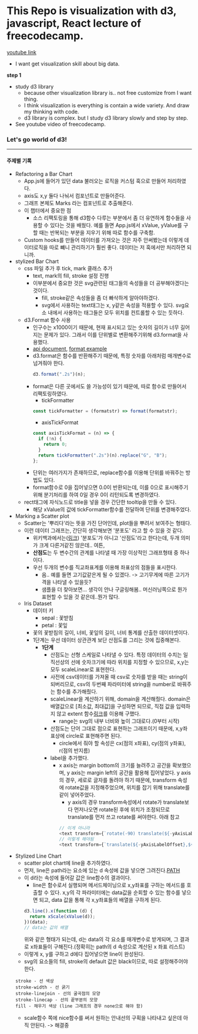 # This Repo is visualization with d3, javascript, React lecture of freecodecamp.

[youtube link](https://www.youtube.com/watch?v=2LhoCfjm8R4)

- I want get visualization skill about big data.

**step 1**

- study d3 library
  - because other visualization library is.. not free customize from I want thing.
  - I think visualization is everything is contain a wide variety. And draw my thinking with code.
  - d3 library is complex. but I study d3 library slowly and step by step.
- See youtube video of freecodecamp.

### Let's go world of d3!

---

#### 주제별 기록

- Refactoring a Bar Chart
  - App.js에 들어가 있던 data 불러오는 로직을 커스텀 훅으로 만들어 처리하였다.
  - axis도 x,y 둘다 나눠서 컴포넌트로 만들어준다.
  - 그래프 본체도 Marks 라는 컴포넌트로 추출해준다.
  - 이 챕터에서 중요한 점
    - 소스 리팩토링을 통해 d3함수 다루는 부분에서 좀 더 유연하게 함수들을 사용할 수 있다는 것을 배웠다. 예를 들면 App.js에서 xValue, yValue를 구할 때는 반복되는 부분을 지우기 위해 따로 함수를 구축함.
  - Custom hooks를 만들어 데이터를 가져오는 것은 자주 안써봤는데 이렇게 데이터로직을 따로 뺴니 관리하기가 훨씬 좋다. 데이터는 저 훅에서만 처리하면 되니까.
- stylized Bar Chart
  - css 파일 추가 후 tick, mark 클래스 추가
    - text, mark의 fill, stroke 설정 진행
    - 이부분에서 중요한 것은 svg관련된 태그들의 속성들을 더 공부해야겠다는 것이다.
      - fill, stroke같은 속성들을 좀 더 빠삭하게 알아야하겠다.
      - svg에서 사용하는 text태그는 x, y같은 속성을 적용할 수 있다. svg요소 내에서 사용하는 태그들은 모두 위치를 컨트롤할 수 있는 듯하다.
  - d3.Format 함수 사용
    - 인구수는 x1000이기 때문에, 현재 표시되고 있는 숫자의 길이가 너무 길어지는 문제가 있다. 그래서 이를 단위별로 변환해주기위해 d3.format을 사용했다.
    - [api document](https://github.com/d3/d3-format), [format example](http://bl.ocks.org/zanarmstrong/05c1e95bf7aa16c4768e)
    - d3.format은 함수를 반환해주기 때문에, 특정 숫자를 아래처럼 매개변수로 넘겨줘야 한다.
      ```javascript
      d3.format(".2s")(n);
      ```
    - format은 다른 곳에서도 쓸 가능성이 있기 때문에, 따로 함수로 만들어서 리팩토링하였다.
      - tickFormatter
      ```javascript
      const tickFormatter = (formatstr) => format(formatstr);
      ```
      - axisTickFormat
      ```javascript
      const axisTickFormat = (n) => {
        if (!n) {
          return 0;
        }
        return tickFormatter(".2s")(n).replace("G", "B");
      };
      ```
    - 단위는 여러가지가 존재하므로, replace함수를 이용해 단위를 바꿔주는 방법도 있다.
    - format함수로 0을 집어넣으면 0.0이 반환되는데, 이를 0으로 표시해주기 위해 분기처리를 하여 0일 경우 0이 리턴되도록 변경하였다.
  - rect태그에 자식노드로 title을 넣을 경우 간단한 tooltip을 만들 수 있다.
    - 해당 xValue의 값에 tickFormatter함수를 전달하여 단위를 변경해주었다.
- Marking a Scatter plot
  - Scatter는 '뿌리다'라는 뜻을 가진 단어인데, plot들을 뿌려서 보여주는 형태다.
  - 이런 데이터 그래프는, 간단히 생각해보면 '분포도' 라고 할 수 있을 것 같다.
    - 위키백과에서는([링크](https://ko.wikipedia.org/wiki/산점도)) '분포도'가 아니고 '산점도'라고 한다는데, 두개 의미가 크게 다른거같진 않은데.. 여튼,
    - **산점도**는 두 변수간의 관계를 나타낼 때 가장 이상적인 그래프형태 중 하나이다.
    - 우선 두개의 변수를 직교좌표계를 이용해 좌표상의 점들을 표시한다.
      - 음.. 예를 들면 고기값같은게 될 수 있겠다. -> 고기무게에 따른 고기가격을 나타낼 수 있을듯?
      - 샘플을 더 찾아보면... 생각이 안나 구글링해봄.. 머신러닝쪽으로 뭔가 표현할 수 있을 것 같은데..뭔가 많다.
  - Iris Dataset
    - 데이터 키
      - sepal : 꽃받침
      - petal : 꽃잎
    - 꽃의 꽃받침의 길이, 너비, 꽃잎의 길이, 너비 통계를 산출한 데이터셋이다.
    - 1단계는 우선 데이터 상관관계 보단 산점도를 그리는 것에 집중해본다.
      - **1단계**
        - 산점도는 선형 스케일로 나타낼 수 있다. 특정 데이터의 수치는 일직선상의 선에 숫자크기에 따라 위치를 지정할 수 있으므로, x,y는 모두 scaleLinear로 표현한다.
        - 사전에 csv데이터를 가져올 때 csv로 숫자를 받을 때는 string이 되버리므로, csv의 두번째 파라미터에 string을 number로 바꿔주는 함수를 추가해줬다.
        - scaleLinear을 계산하기 위해, domain을 계산해줬다. domain은 배열값으로 [최소값, 최대값]을 구성하면 되므로, 직접 값을 입력하지 않고 extent 함수[링크](https://observablehq.com/@d3/d3-extent)를 이용해 구했다.
          - range는 svg의 내부 너비와 높이 그대로다.(0부터 시작)
        - 산점도는 단어 그대로 점으로 표현하는 그래프이기 때문에, x,y좌표상에 circle로 표현해주면 된다.
          - circle에서 줘야 할 속성은 cx(점의 x좌표), cy(점의 y좌표), r(점의 반지름)
        - label을 추가했다.
          - x axis는 margin bottom의 크기를 늘려주고 공간을 확보했으며, y axis는 margin left의 공간을 활용해 집어넣었다. y axis의 경우, 세로로 글자를 돌려야 하기 때문에, transform 속성에 rotate값을 지정해주었으며, 위치를 잡기 위해 translate를 같이 넣어주었다.
            - y axis의 경우 transform속성에서 rotate가 translate보다 먼저나오면 rotate된 후에 위치가 조정되므로 translate를 먼저 쓰고 rotate를 써야한다. 아래 참고
            ```javascript
            // 이게 아니라
            <text transform={`rotate(-90) translate(${-yAxisLabelOffset},${innerHeight / 2})`}>{yAxisLabelText}</text>
            // 이렇게 해야됨
            <text transform={`translate(${-yAxisLabelOffset},${innerHeight / 2}) rotate(-90)`}> </text>
            ```
- Stylized Line Chart
  - scatter plot chart에 line을 추가하였다.
  - 먼저, line은 path라는 요소에 있는 d 속성에 값을 넣으면 그려진다.[PATH](https://developer.mozilla.org/ko/docs/Web/SVG/Tutorial/Paths)
  - 이 d라는 속성에 들어갈 값은 line함수의 결과이다.
    - line은 함수로서 실행되며 메서드체이닝으로 x,y좌표를 구하는 메서드를 호출할 수 있다. x,y의 각 파라미터에는 data값을 순회할 수 있는 함수를 넣으면 되고, data 값을 통해 각 x,y좌표들의 배열을 구하게 된다.
    ```javascript
    d3.line().x(function (d) {
      return xScale(xValue(d));
    })(data);
    // data는 값의 배열
    ```
    위와 같은 형태가 되는데, d는 data의 각 요소를 매개변수로 받게되며, 그 결과로 x좌표들이 구해진다.(정확히는 path의 d 속성으로 계산된 x 좌표 리스트)
  - 이렇게 x, y를 구하고 d에다 집어넣으면 line이 완성된다.
  - svg의 요소들의 fill, stroke의 default 값은 black이므로, 따로 설정해주어야 한다.
  ```
  stroke - 선 색상
  stroke-width - 선 굵기
  stroke-linejoin - 선의 굴곡점의 모양
  stroke-linecap - 선의 끝부분의 모양
  fill - 채우기 색상 (line 그래프의 경우 none으로 해야 함)
  ```
  - scale함수 쪽에 nice함수를 써서 원하는 안내선의 구획을 나타내고 싶은데 아직 안된다. -> 해결중
